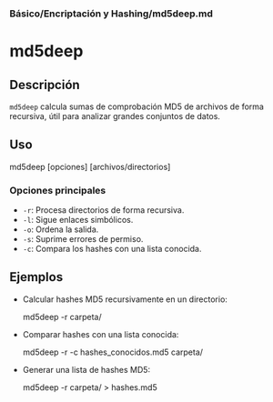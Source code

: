 ### **Básico/Encriptación y Hashing/md5deep.md**

# md5deep

## Descripción

`md5deep` calcula sumas de comprobación MD5 de archivos de forma recursiva, útil para analizar grandes conjuntos de datos.

## Uso

md5deep [opciones] [archivos/directorios]

### Opciones principales

- `-r`: Procesa directorios de forma recursiva.
- `-l`: Sigue enlaces simbólicos.
- `-o`: Ordena la salida.
- `-s`: Suprime errores de permiso.
- `-c`: Compara los hashes con una lista conocida.

## Ejemplos

- Calcular hashes MD5 recursivamente en un directorio:

  md5deep -r carpeta/

- Comparar hashes con una lista conocida:

  md5deep -r -c hashes_conocidos.md5 carpeta/

- Generar una lista de hashes MD5:

  md5deep -r carpeta/ > hashes.md5
